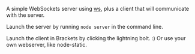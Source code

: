 A simple WebSockets server using [ws](https://github.com/websockets/ws), plus a client that will communicate with the server.

Launch the server by running `node server` in the command line.

Launch the client in Brackets by clicking the lightning bolt. :) Or use your own webserver, like node-static.
